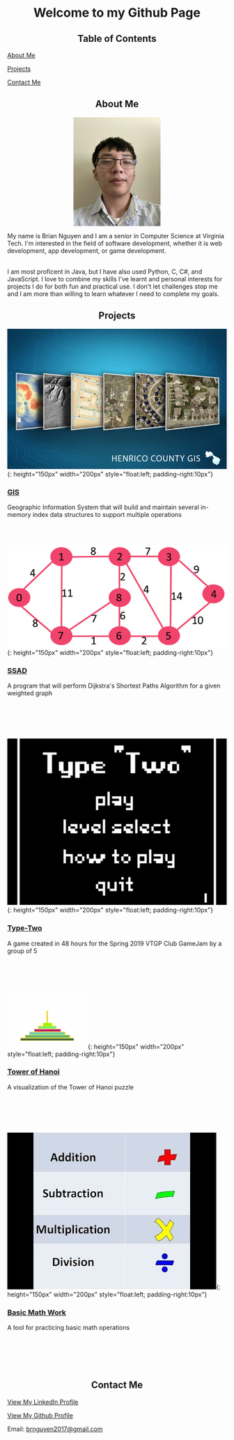 <h1 align="center">Welcome to my Github Page</h1>

<h2 align="center">Table of Contents</h2>

<a href="#about">About Me</a>
  
<a href="#projects">Projects</a>
  
<a href="#contact">Contact Me</a>

<h2 align="center" id="about">About Me</h2>
<p align="center">
<img src="/images/me.jpg" align="center" width="200" height="250">
</p>
My name is Brian Nguyen and I am a senior in Computer Science at Virginia Tech. I'm interested in the field of software development, whether it is web development, app development, or game development. 
<br><br>

I am most proficent in Java, but I have also used Python, C, C#, and JavaScript. I love to combine my skills I've learnt and personal interests for projects I do for both fun and practical use. I don't let challenges stop me and I am more than willing to learn whatever I need to complete my goals.

<h2 align="center" id="projects">Projects</h2>

![GIS](/images/GIS/Henrico_County_GIS.jpg){: height="150px" width="200px" style="float:left; padding-right:10px"} 
### [GIS](/GIS.md) 

Geographic Information System that will build and maintain several in-memory index data structures to support multiple operations

<br><br>

![SSAD](/images/SSAD/Weighted_Graph.jpg){: height="150px" width="200px" style="float:left; padding-right:10px"} 
### [SSAD](/SSAD.md) 

A program that will perform Dijkstra's Shortest Paths Algorithm for a given weighted graph

<br><br>
<br><br>

![SSAD](/images/Type-Two/Title_Screen.PNG){: height="150px" width="200px" style="float:left; padding-right:10px"} 
### [Type-Two](/Type-Two.md) 

A game created in 48 hours for the Spring 2019 VTGP Club GameJam by a group of 5

<br><br>
<br><br>


![Tower-Of-Hanoi](/images/Tower-of-Hanoi/Tower_of_Hanoi_img.PNG){: height="150px" width="200px" style="float:left; padding-right:10px"} 
### [Tower of Hanoi](/Tower-of-Hanoi.md) 

A visualization of the Tower of Hanoi puzzle

<br><br>
<br><br>

![Basic-Math-Work](/images/Basic-Math-Work/4-basic-operations.jpg){: height="150px" width="200px" style="float:left; padding-right:10px"} 
### [Basic Math Work](/Basic-Math-Work.md) 

A tool for practicing basic math operations

<br><br>
<br><br>




<h2 align="center" id="contact">Contact Me</h2>
  
<a href="https://www.linkedin.com/in/brian-nguyen-2000/">View My LinkedIn Profile</a>

<a href="https://www.github.com/Lin1ey">View My Github Profile</a>

Email: brnguyen2017@gmail.com

